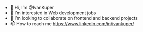 - 👋 Hi, I’m @IvanKuper
- 👀 I’m interested in Web development jobs
- 💞️ I’m looking to collaborate on frontend and backend projects
- 📫 How to reach me https://www.linkedin.com/in/ivankuper/

<!---
IvanKuper/IvanKuper is a ✨ special ✨ repository because its `README.md` (this file) appears on your GitHub profile.
You can click the Preview link to take a look at your changes.
--->
